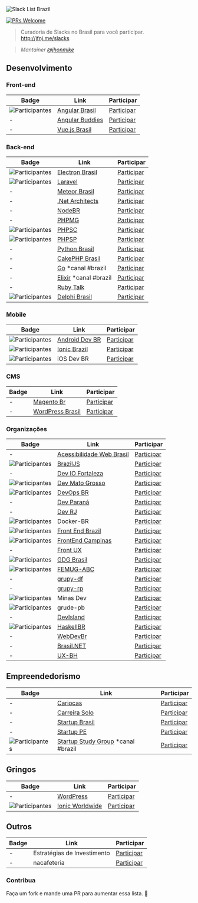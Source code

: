 ![Slack List Brazil](res/logo.jpg)

[![PRs Welcome](https://img.shields.io/badge/PRs-welcome-brightgreen.svg?style=flat-square)](http://makeapullrequest.com)

> Curadoria de Slacks no Brasil para você participar.<br>
> http://jfnj.me/slacks

> *Mantainer [@jhonmike](https://github.com/jhonmike)*

## Desenvolvimento

### Front-end

Badge | Link | Participar
----- | ---- | ----
![Participantes](https://angularbrasil.herokuapp.com/badge.svg) | [Angular Brasil](http://angularjsbrasil.com.br/) | [Participar](https://angularbrasil.herokuapp.com/)
- | [Angular Buddies](http://angularbuddies.com/) | [Participar](https://pocket1.typeform.com/to/agYVyz)
- | [Vue.js Brasil](https://vuejs-brasil.slack.com/) | [Participar](http://slack.vuejs-brasil.com.br/)

### Back-end

Badge | Link | Participar
----- | ---- | ----
![Participantes](https://electronbrasil.herokuapp.com/badge.svg) | [Electron Brasil](http://electronbrasil.github.io/) | [Participar](https://electronbrasil.herokuapp.com/)|
![Participantes](http://slack.laravel.com.br/badge.svg) | [Laravel](https://laravel-br.slack.com) | [Participar](http://slack.laravel.com.br/)
- | [Meteor Brasil](https://meteor-brasil.slack.com/) | [Participar](http://meteor-brasil.herokuapp.com)
- | [.Net Architects](http://dotnetarchitects.slack.com/) | [Participar](http://dotnetarchitects.azurewebsites.net/)
- | [NodeBR](http://nodebr.slack.com/) | [Participar](https://slack.nodebr.org)
- | [PHPMG](http://phpmg.com/) | [Participar](http://slack.phpmg.com/)
![Participantes](https://phpsc-slackin.herokuapp.com/badge.svg) | [PHPSC](http://www.phpsc.com.br) | [Participar](https://phpsc-slackin.herokuapp.com/)
![Participantes](https://phpsp-slackin.jelasticlw.com.br/badge.svg) | [PHPSP](http://www.phpsp.org.br) | [Participar](https://phpsp-slackin.jelasticlw.com.br/)
- | [Python Brasil](https://pythonbrasil.slack.com) | [Participar](http://slack-pythonbrasil.herokuapp.com/)
- | [CakePHP Brasil](https://cakephpbrasil.slack.com) | [Participar](http://slack.cakephpbrasil.com.br/)
- | [Go](https://gophers.slack.com/) *canal #brazil | [Participar](https://gophersinvite.herokuapp.com/)
- | [Elixir](https://elixir-lang.slack.com) *canal #brazil | [Participar](https://elixir-slackin.herokuapp.com/)
- | [Ruby Talk](https://rubytalk.slack.com/) | [Participar](http://www.rubytalk.net/)
![Participantes](http://delphibrasil.herokuapp.com/badge.svg) | [Delphi Brasil](http://delphibrasil.slack.com/) | [Participar](https://delphibrasil.herokuapp.com/)

### Mobile

Badge | Link | Participar
----- | ---- | ----
![Participantes](http://androiddevbr.herokuapp.com/badge.svg) | [Android Dev BR](http://www.androiddevbr.org) | [Participar](http://slack.androiddevbr.org)
![Participantes](http://ionicbrazilslack.herokuapp.com/badge.svg) | [Ionic Brazil](http://ionicbrazil.slack.com/) | [Participar](http://ionicbrazilslack.herokuapp.com/)
![Participantes](http://iosdevbr.herokuapp.com/badge.svg) | iOS Dev BR | [Participar](http://iosdevbr.herokuapp.com/)

### CMS
Badge | Link | Participar
----- | ---- | ----
- | [Magento Br](http://magentobr.slack.com/) | [Participar](https://magentobr.herokuapp.com/)
- | [WordPress Brasil](http://wpbrasil.slack.com/) | [Participar](http://slack-wpbrasil.herokuapp.com/)

### Organizações

Badge | Link | Participar
----- | ---- | ----
- | [Acessibilidade Web Brasil](http://a11y-brazil.slack.com/) | [Participar](http://a11y-brazil.herokuapp.com/)
![Participantes](http://braziljs-slack.herokuapp.com/badge.svg) | [BrazilJS](http://braziljs.slack.com/) | [Participar](http://braziljs-slack.herokuapp.com/)
- | [Dev IO Fortaleza](https://deviofor.slack.com/) | [Participar](http://deviofor.github.io/)
![Participantes](http://devmt.herokuapp.com/badge.svg) | [Dev Mato Grosso](http://devmt.slack.com/) | [Participar](http://devmt.herokuapp.com/)|
![Participantes](https://devops-br-slack.herokuapp.com/badge.svg) | [DevOps BR](https://devopsbr.slack.com/) | [Participar](http://devops-br-slack.herokuapp.com)|
- | [Dev Paraná](http://devparana.slack.com/) | [Participar](http://slack.devparana.org)|
- | [Dev RJ](https://devrj.slack.com/) | [Participar](https://devrj.slack.com/)|
![Participantes](http://docker-br.herokuapp.com/badge.svg) | Docker-BR | [Participar](http://docker-br.herokuapp.com/)|
![Participantes](http://frontendbrasil-slack.herokuapp.com/badge.svg) | [Front End Brazil](http://frontendbrasil.slack.com/) | [Participar](http://frontendbrasil-slack.herokuapp.com/)
![Participantes](https://frontendcampinas.herokuapp.com/badge.svg) | [FrontEnd Campinas](https://frontendcampinas.slack.com) | [Participar](https://frontendcampinas.herokuapp.com/)
- | [Front UX](http://frontux.com/) | [Participar](https://uxsp.slack.com/messages/geral/)
![Participantes](http://gdgbrazil.herokuapp.com/badge.svg) | [GDG Brasil](http://gdgbrazil.slack.com) | [Participar](http://gdgbrazil.herokuapp.com/)|
![Participantes](http://slackfemugabc.herokuapp.com/badge.svg) | [FEMUG-ABC](https://github.com/femug-abc) | [Participar](http://slackfemugabc.herokuapp.com/)|
- | [grupy-df](http://grupydf.github.io/) | [Participar](https://grupydf.herokuapp.com)
- | [grupy-rp](http://grupyrp.github.io/) | [Participar](https://grupyrp.herokuapp.com)
![Participantes](http://slack.minasdev.org/badge.svg) | Minas Dev | [Participar](http://slack.minasdev.org/)
![Participantes](https://grudepb.herokuapp.com/badge.svg) | grude-pb | [Participar](https://grudepb.herokuapp.com/)
- | [DevIsland](http://devisland.com/) | [Participar](https://devisland.stamplayapp.com/)
![Participantes](http://slack.haskellbr.com/badge.svg) | [HaskellBR](http://haskellbr.com "HaskellBR") | [Participar](http://slack.haskellbr.com)|
- | [WebDevBr](https://webdevbrasil.slack.com) | [Participar](https://webdevbrasil.slack.com)
- | [Brasil.NET](http://brasildotnet.slack.com) | [Participar](http://brasildotnet.slack.com)
- | [UX-BH](http://ux-bh.slack.com) | [Participar](http://http://ux-bh.herokuapp.com/)

## Empreendedorismo

Badge | Link | Participar
----- | ---- | ----
- | [Cariocas](https://cariocas.slack.com/)|[Participar](https://cariocas.slack.com/)
- | [Carreira Solo](https://carreirasolo-org.slack.com/)|[Participar](https://carreirasolo-org.slack.com/)
- | [Startup Brasil](http://supbra.slack.com/)|[Participar](http://supbra.brunolemos.org/)
- | [Startup PE](http://startupe.slack.com) | [Participar](https://startuppe-slack.herokuapp.com/)
![Participantes](http://ssg-slack.herokuapp.com/badge.svg) | [Startup Study Group](http://ssg-slack.slack.com) *canal #brazil | [Participar](http://ssg-slack.herokuapp.com/)

## Gringos

Badge | Link | Participar
----- | ---- | ----
- | [WordPress](https://wordpress.slack.com/)|[Participar](https://make.wordpress.org/chat/)
![Participantes](http://ionicworldwide.herokuapp.com/badge.svg) | [Ionic Worldwide](https://ionic-worldwide.slack.com/)|[Participar](http://ionicworldwide.herokuapp.com/)

## Outros

Badge | Link | Participar
----- | ---- | ----
- | Estratégias de Investimento | [Participar](https://docs.google.com/forms/d/17OecElQDB9Fyt56bKQMDdvmwQZnnpQPBFzUOrTDgZJ0/viewform?c=0&w=1)
- | nacafeteria | [Participar](http://nacafeteria-slack.herokuapp.com/)

### Contribua

Faça um fork e mande uma PR para aumentar essa lista.
:beers:
